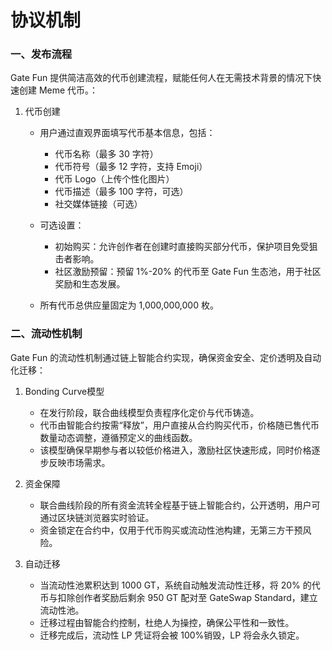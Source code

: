 # 协议机制

### **一、发布流程**

Gate Fun 提供简洁高效的代币创建流程，赋能任何人在无需技术背景的情况下快速创建 Meme 代币。：



1.  代币创建

    *   用户通过直观界面填写代币基本信息，包括：

        * 代币名称（最多 30 字符）
        * 代币符号（最多 12 字符，支持 Emoji）
        * 代币 Logo（上传个性化图片）
        * 代币描述（最多 100 字符，可选）
        * 社交媒体链接（可选）


    *   可选设置：

        * 初始购买：允许创作者在创建时直接购买部分代币，保护项目免受狙击者影响。
        * 社区激励预留：预留 1%-20% 的代币至 Gate Fun 生态池，用于社区奖励和生态发展。


    * 所有代币总供应量固定为 1,000,000,000 枚。





### 二、流动性机制



Gate Fun 的流动性机制通过链上智能合约实现，确保资金安全、定价透明及自动化迁移：

1. Bonding Curve模型
   * 在发行阶段，联合曲线模型负责程序化定价与代币铸造。
   * 代币由智能合约按需“释放”，用户直接从合约购买代币，价格随已售代币数量动态调整，遵循预定义的曲线函数。
   * 该模型确保早期参与者以较低价格进入，激励社区快速形成，同时价格逐步反映市场需求。
2. 资金保障
   * 联合曲线阶段的所有资金流转全程基于链上智能合约，公开透明，用户可通过区块链浏览器实时验证。
   * 资金锁定在合约中，仅用于代币购买或流动性池构建，无第三方干预风险。
3.  自动迁移

    * 当流动性池累积达到 1000 GT，系统自动触发流动性迁移，将 20% 的代币与扣除创作者奖励后剩余 950 GT 配对至 GateSwap Standard，建立流动性池。
    * 迁移过程由智能合约控制，杜绝人为操控，确保公平性和一致性。
    * 迁移完成后，流动性 LP 凭证将会被 100%销毁，LP 将会永久锁定。

